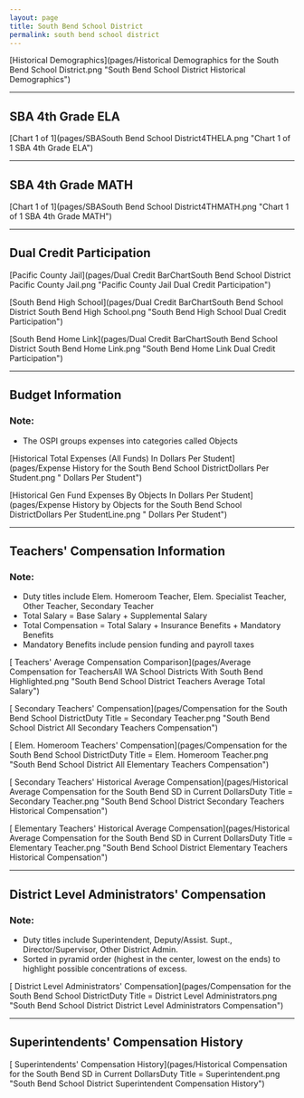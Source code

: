 ```yaml
---
layout: page
title: South Bend School District
permalink: south bend school district
---
```



[Historical Demographics](pages/Historical Demographics for the South Bend School District.png "South Bend School District Historical Demographics")

___

## SBA 4th Grade ELA

[Chart 1 of 1](pages/SBASouth Bend School District4THELA.png "Chart 1 of 1 SBA 4th Grade ELA")


___

## SBA 4th Grade MATH

[Chart 1 of 1](pages/SBASouth Bend School District4THMATH.png "Chart 1 of 1 SBA 4th Grade MATH")


___

## Dual Credit Participation

[Pacific County Jail](pages/Dual Credit BarChartSouth Bend School District Pacific County Jail.png "Pacific County Jail Dual Credit Participation")

[South Bend High School](pages/Dual Credit BarChartSouth Bend School District South Bend High School.png "South Bend High School Dual Credit Participation")

[South Bend Home Link](pages/Dual Credit BarChartSouth Bend School District South Bend Home Link.png "South Bend Home Link Dual Credit Participation")


___

## Budget Information
### Note:
- The OSPI groups expenses into categories called Objects

[Historical Total Expenses (All Funds) In Dollars Per Student](pages/Expense History for the South Bend School DistrictDollars Per Student.png " Dollars Per Student")

[Historical Gen Fund Expenses By Objects In Dollars Per Student](pages/Expense History by Objects for the South Bend School DistrictDollars Per StudentLine.png " Dollars Per Student")


___

## Teachers' Compensation Information
### Note:
- Duty titles include Elem. Homeroom Teacher, Elem. Specialist Teacher, Other Teacher, Secondary Teacher
- Total Salary = Base Salary + Supplemental Salary
- Total Compensation = Total Salary + Insurance Benefits + Mandatory Benefits
- Mandatory Benefits include pension funding and payroll taxes

[ Teachers' Average Compensation Comparison](pages/Average Compensation for TeachersAll WA School Districts With South Bend Highlighted.png "South Bend School District Teachers Average Total Salary")

[ Secondary Teachers' Compensation](pages/Compensation for the South Bend School DistrictDuty Title = Secondary Teacher.png "South Bend School District All Secondary Teachers Compensation")

[ Elem. Homeroom Teachers' Compensation](pages/Compensation for the South Bend School DistrictDuty Title = Elem. Homeroom Teacher.png "South Bend School District All Elementary Teachers Compensation")

[ Secondary Teachers' Historical Average Compensation](pages/Historical Average Compensation for the South Bend SD in Current DollarsDuty Title = Secondary Teacher.png "South Bend School District Secondary Teachers Historical Compensation")

[ Elementary Teachers' Historical Average Compensation](pages/Historical Average Compensation for the South Bend SD in Current DollarsDuty Title = Elementary Teacher.png "South Bend School District Elementary Teachers Historical Compensation")


___

## District Level Administrators' Compensation

### Note:
- Duty titles include Superintendent, Deputy/Assist. Supt., Director/Supervisor, Other District Admin.
- Sorted in pyramid order (highest in the center, lowest on the ends) to highlight possible concentrations of excess.

[ District Level Administrators' Compensation](pages/Compensation for the South Bend School DistrictDuty Title = District Level Administrators.png "South Bend School District District Level Administrators Compensation")


___

## Superintendents' Compensation History

[ Superintendents' Compensation History](pages/Historical Compensation for the South Bend SD in Current DollarsDuty Title = Superintendent.png "South Bend School District Superintendent Compensation History")

